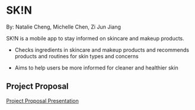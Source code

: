 # SK!N
By: Natalie Cheng, Michelle Chen, Zi Jun Jiang 

SK!N is a mobile app to stay informed on skincare and makeup products. 

- Checks ingredients in skincare and makeup products and recommends products and routines for skin types and concerns 

- Aims to help users be more informed for cleaner and healthier skin

## Project Proposal

[Project Proposal Presentation](https://docs.google.com/presentation/d/1HA-hRuZMcxMNO_6pZSeGNoWvcBMl8vDhSBcoBMVreTY/edit?usp=sharing)



